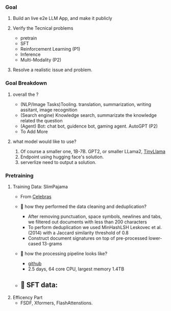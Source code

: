 ### Goal
1. Build an live e2e LLM App, and make it publicly
2. Verify the Tecnical problems
    - pretrain
    - SFT
    - Reinforcement Learning (P1)
    - Inference
    - Multi-Modality (P2)
    

3. Resolve a realistic issue and problem. 

### Goal Breakdown

1. overall the ?
    - (NLP/Image Tasks)Tooling. translation, summarization, writing assitant, image recognition  
    - (Search engine) Knowledge search, summarizate the knowledge related the question
    - (Agent) Bot: chat bot, guidence bot, gaming agent. AutoGPT (P2)
    - To Add More

2. what model would like to use?
    1. Of course a smaller one, 1B-7B. GPT2, or smaller  LLama2, [TinyLlama](https://github.com/jzhang38/TinyLlama)
    2. Endpoint using hugging face's solution.
    3. serverlize need to output a solution.



### Pretraining

1. Training Data: SlimPajama
    -  From [Celebras](https://www.cerebras.net/blog/slimpajama-a-627b-token-cleaned-and-deduplicated-version-of-redpajama)
    - :cherries: how they performed the data cleaning and deduplication? 
        - After removing punctuation, space symbols, newlines and tabs, we filtered out documents with less than 200 characters
        - To perform deduplication we used MinHashLSH Leskovec et al. (2014) with a Jaccard similarity threshold of 0.8
        -  Construct document signatures on top of pre-processed lower-cased 
        13-grams
    - :cherries: how the processing pipeline looks like?
        - [github](https://github.com/Cerebras/modelzoo/tree/main/modelzoo/transformers/data_processing/slimpajama)
        - 2.5 days, 64 core CPU, largest memory 1.4TB

    - :cherries: SFT data: 
        - 
2. Efficency Part
    - FSDF, Xformers, FlashAttenstions. 
    
